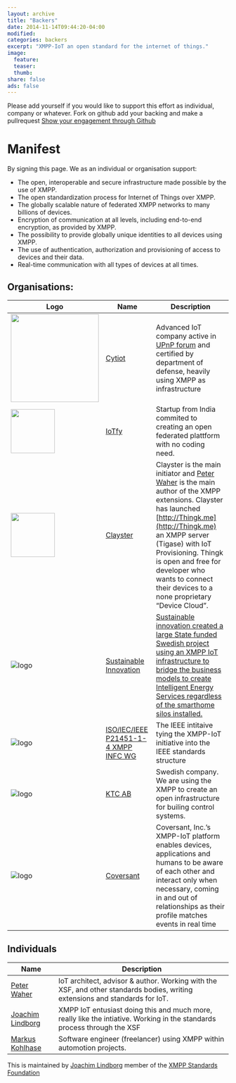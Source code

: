 ```yaml
---
layout: archive
title: "Backers"
date: 2014-11-14T09:44:20-04:00
modified:
categories: backers
excerpt: "XMPP-IoT an open standard for the internet of things."
image:
  feature:
  teaser:
  thumb:
share: false
ads: false
---
```


Please add yourself if you would like to support this effort as individual, company or whatever. Fork on github add your backing and make a pullrequest
 <a href="https://github.com/xmpp-iot/xmpp-iot.github.io/blob/master/backers/index.md" class="btn">Show your engagement through Github</a>

# Manifest
By signing this page. We as an individual or organisation support:

- The open, interoperable and secure infrastructure made possible by the use of XMPP.
- The open standardization process for Internet of Things over XMPP.
- The globally scalable nature of federated XMPP networks to many billions of devices.
- Encryption of communication at all levels, including end-to-end encryption, as provided by XMPP.
- The possibility to provide globally unique identities to all devices using XMPP.
- The use of authentication, authorization and provisioning of access to devices and their data.
- Real-time communication with all types of devices at all times.

## Organisations:

Logo| Name | Description
 -------------| ------------- | ----------- 
<img src="http://cytiot.com/wp-content/themes/spearmintOne/images/logo/Logo.png" width="200" /> | [Cytiot](http://cytiot.com) | Advanced IoT company active in [UPnP forum](http://upnp.org/latestupdates/upnpplus/) and certified by department of defense, heavily using XMPP as infrastructure
<img src="http://www.iotfy.co/static/img/logo2.png" width="100" /> | [IoTfy](http://IoTfy) | Startup from India commited to creating an open federated plattform with no coding need.
<img src="http://clayster.com/images/logo.png" width="100" /> | [Clayster](http://clayster.com) |Clayster is the main initiator and [Peter Waher](https://cl.linkedin.com/in/peterwaher) is the main author of the XMPP extensions. Clayster has launched [http://Thingk.me](http://Thingk.me) an XMPP server (Tigase) with IoT Provisioning. Thingk is open and free for developer who wants to connect their devices to a none proprietary “Device Cloud”. 
![logo](http://www.sust.se/wp-content/uploads/2014/12/header-logo_en.png) | [Sustainable Innovation](http://sust.se) |  [Sustainable innovation created a large State funded Swedish project using an XMPP IoT infrastructure to bridge the business models to create Intelligent Energy Services regardless of the smarthome silos installed.](http://iea.sust.se) 
![logo](http://www.sensei-iot.org/images/Sensei-IOT-XMPP.jpg) | [ISO/IEC/IEEE P21451-1-4 XMPP INFC WG](http://www.sensei-iot.org) | The IEEE intitaive tying the XMPP-IoT initiative into the IEEE standards structure
![logo](http://www.ktc.se/wp-content/themes/2012-ktc/img/logo.png) | [KTC AB](http://ktc.se/en/) | Swedish company. We are using the XMPP to create an open infrastructure for builing control systems.
![logo](http://coversant.com/img/logo.png) | [Coversant](http://coversant.com/) | Coversant, Inc.’s XMPP-IoT platform enables devices, applications and humans to be aware of each other and interact only when necessary, coming in and out of relationships as their profile matches events in real time



## Individuals

Name | Description
 ------------- | ----------- 
 [Peter Waher](http://waher.se/) | IoT architect, advisor & author. Working with the XSF, and other standards bodies, writing extensions and standards for IoT.
 [Joachim Lindborg](https://se.linkedin.com/in/joachimlindborg/) | XMPP IoT entusiast doing this and much more, really like the intiative. Working in the standards process through the XSF
 [Markus Kohlhase](http://www.markus-kohlhase.de/) | Software engineer (freelancer) using XMPP within automotion projects.


This is maintained by [Joachim Lindborg](http://lsys.se/)  member of the  [XMPP Standards Foundation](http://xmpp.org/about-xmpp/xsf/xsf-member-list/)

